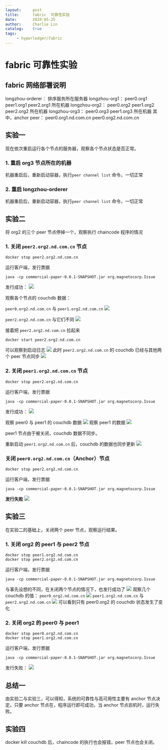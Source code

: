 ```yaml
---
layout:     post
title:      fabric  可靠性实验
date:       2020-05-25
author:     Charlie Lin
catalog:    true
tags:
     - hyperledger/fabric
---
```


# fabric 可靠性实验

## fabric 网络部署说明
longzhou-orderer： 排序服务所在服务器
longzhou-org1： peer0.org1 peer1.org1 peer2.org1 所在机器
longzhou-org2： peer0.org2 peer1.org2 peer2.org2 所在机器
longzhou-org3： peer0.org3 peer1.org3 所在机器
其中，anchor peer： peer0.org1.nd.com.cn peer0.org2.nd.com.cn

## 实验一
现在依次重启运行各个节点的服务器，观察各个节点状态是否正常。

### 1. 重启 org3 节点所在的机器
机器重启后，重新启动容器，执行`peer channel list` 命令，一切正常

### 2. 重启 longzhou-orderer
机器重启后，重新启动容器，执行`peer channel list` 命令，一切正常


## 实验二
将 org2 的三个 peer 节点停掉一个，观察执行 chaincode 程序的情况

### 1. 关闭 `peer2.org2.nd.com.cn` 节点
```shell
docker stop peer2.org2.nd.com.cn
```
运行客户端，发行票据
```shell
java -cp commercial-paper-0.0.1-SNAPSHOT.jar org.magnetocorp.Issue
``` 
发行成功：
![](https://tva1.sinaimg.cn/large/007S8ZIlgy1gfoev3x1f5j30ph061djz.jpg)

观察各个节点的 couchdb 数据：

`peer0.org2.nd.com.cn` 与 `peer1.org2.nd.com.cn`
![](https://tva1.sinaimg.cn/large/007S8ZIlgy1gfof4f2kmaj30c60d00tu.jpg)

`peer2.org2.nd.com.cn` 与它们不同
![](https://tva1.sinaimg.cn/large/007S8ZIlgy1gfof6f50rbj30bp0cxmy9.jpg)

接着把 `peer2.org2.nd.com.cn` 拉起来
```shell
docker start peer2.org2.nd.com.cn
``` 
可以观察到启动日志
![](https://tva1.sinaimg.cn/large/007S8ZIlgy1gfofh2o1izj31h205uwnl.jpg)
此时 `peer2.org2.nd.com.cn` 的 couchdb 已经与其他两个 peer 节点同步
![](https://tva1.sinaimg.cn/large/007S8ZIlgy1gfofjugnvyj30bh0cpjsh.jpg)

### 2. 关闭 `peer1.org2.nd.com.cn` 节点
```shell
docker stop peer2.org2.nd.com.cn
```
运行客户端，发行票据
```shell
java -cp commercial-paper-0.0.1-SNAPSHOT.jar org.magnetocorp.Issue
``` 
发行成功：
![](https://tva1.sinaimg.cn/large/007S8ZIlgy1gfoiwojkyrj30lj060whg.jpg)

观察 peer0 与 peer1 的 couchdb 数据
![](https://tva1.sinaimg.cn/large/007S8ZIlgy1gfoj1wgeq6j30bu0cu0tt.jpg)
观察 peer1 的数据
![](https://tva1.sinaimg.cn/large/007S8ZIlgy1gfoj170862j30as0ctdgw.jpg)

peer1 节点由于被关闭，couchdb 数据不同步。

重新启动 `peer1.org2.nd.com.cn` 后，couchdb 的数据也同步更新
![](https://tva1.sinaimg.cn/large/007S8ZIlgy1gfoj1wgeq6j30bu0cu0tt.jpg)

### 关闭 `peer0.org2.nd.com.cn`（Anchor）节点
```shell
docker stop peer2.org2.nd.com.cn
```
运行客户端，发行票据
```shell
java -cp commercial-paper-0.0.1-SNAPSHOT.jar org.magnetocorp.Issue
``` 
**发行失败**
![](https://tva1.sinaimg.cn/large/007S8ZIlgy1gfoitkkx43j31gr0jf1hh.jpg)

## 实验三

在实验二的基础上，关闭两个 peer 节点，观察运行结果。
### 1. 关闭 org2 的 peer1 与 peer2 节点
```shell
docker stop peer1.org2.nd.com.cn
docker stop peer2.org2.nd.com.cn
``` 
运行客户端，发行票据
```shell
java -cp commercial-paper-0.0.1-SNAPSHOT.jar org.magnetocorp.Issue
``` 
与事先设想的不同，在关闭两个节点的情况下，也发行成功了
![](https://tva1.sinaimg.cn/large/007S8ZIlgy1gfog6wdwejj30mn061wi9.jpg)
观察几个 couchdb 的值：
`peer0.org2.nd.com.cn` 
![](https://tva1.sinaimg.cn/large/007S8ZIlgy1gfoiaglagbj30c90cy75e.jpg)
`peer1.org2.nd.com.cn` 与 `peer2.org2.nd.com.cn`
![](https://tva1.sinaimg.cn/large/007S8ZIlgy1gfog9e0jpoj30b80cumy8.jpg)
可以看到只有 peer0.org2 的 couchdb 状态发生了变化

###  2. 关闭 org2 的 peer0 与 peer1
```shell
docker stop peer0.org2.nd.com.cn
docker stop peer1.org2.nd.com.cn
``` 
运行客户端，发行票据
```shell
java -cp commercial-paper-0.0.1-SNAPSHOT.jar org.magnetocorp.Issue
``` 
发行失败：
![](https://tva1.sinaimg.cn/large/007S8ZIlgy1gfoj6qzfqzj31gw07347g.jpg)


## 总结一

由实验二与实验三，可以得知，系统的可靠性与高可用性主要有 anchor 节点决定。只要 anchor 节点在，程序运行即可成功，当 anchor 节点宕机时，运行失败。

## 实验四

docker kill couchdb 后，chaincode 的执行也会报错，peer 节点也会关闭。